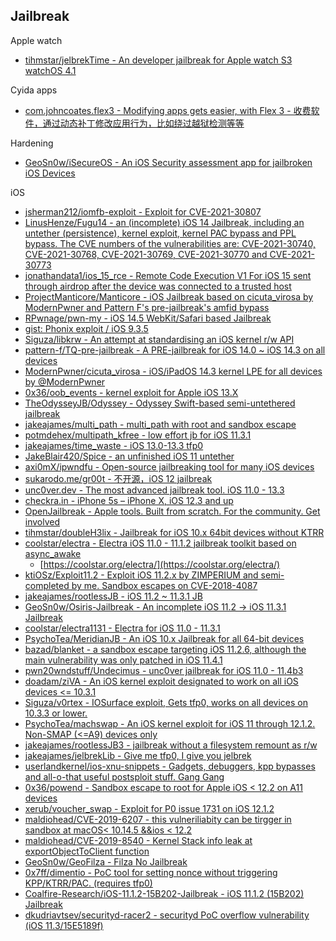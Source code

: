 ## Jailbreak

Apple watch

* [tihmstar/jelbrekTime - An developer jailbreak for Apple watch S3 watchOS 4.1](https://github.com/tihmstar/jelbrekTime)

Cyida apps

* [com.johncoates.flex3 - Modifying apps gets easier, with Flex 3 - 收费软件，通过动态补丁修改应用行为，比如绕过越狱检测等等](http://cydia.saurik.com/package/com.johncoates.flex3/)

Hardening

* [GeoSn0w/iSecureOS - An iOS Security assessment app for jailbroken iOS Devices](https://github.com/GeoSn0w/iSecureOS)

iOS

* [jsherman212/iomfb-exploit - Exploit for CVE-2021-30807](https://github.com/jsherman212/iomfb-exploit)
* [LinusHenze/Fugu14 - an (incomplete) iOS 14 Jailbreak, including an untether (persistence), kernel exploit, kernel PAC bypass and PPL bypass. The CVE numbers of the vulnerabilities are: CVE-2021-30740, CVE-2021-30768, CVE-2021-30769, CVE-2021-30770 and CVE-2021-30773](https://github.com/LinusHenze/Fugu14)
* [jonathandata1/ios_15_rce - Remote Code Execution V1 For iOS 15 sent through airdrop after the device was connected to a trusted host](https://github.com/jonathandata1/ios_15_rce)
* [ProjectManticore/Manticore - iOS Jailbreak based on cicuta_virosa by ModernPwner and Pattern F's pre-jailbreak's amfid bypass](https://github.com/ProjectManticore/Manticore)
* [RPwnage/pwn-my - iOS 14.5 WebKit/Safari based Jailbreak](https://github.com/RPwnage/pwn-my)
* [gist: Phonix exploit / iOS 9.3.5](https://gist.github.com/Siguza/96ae6d6806e974199b1d44ffffca5331)
* [Siguza/libkrw - An attempt at standardising an iOS kernel r/w API](https://github.com/Siguza/libkrw)
* [pattern-f/TQ-pre-jailbreak - A PRE-jailbreak for iOS 14.0 ~ iOS 14.3 on all devices](https://github.com/pattern-f/TQ-pre-jailbreak)
* [ModernPwner/cicuta_virosa - iOS/iPadOS 14.3 kernel LPE for all devices by @ModernPwner](https://github.com/ModernPwner/cicuta_virosa)
* [0x36/oob_events - kernel exploit for Apple iOS 13.X](https://github.com/0x36/oob_events)
* [TheOdysseyJB/Odyssey - Odyssey Swift-based semi-untethered jailbreak](https://github.com/TheOdysseyJB/Odyssey)
* [jakeajames/multi_path - multi_path with root and sandbox escape](https://github.com/jakeajames/multi_path)
* [potmdehex/multipath_kfree - low effort jb for iOS 11.3.1](https://github.com/potmdehex/multipath_kfree)
* [jakeajames/time_waste - iOS 13.0-13.3 tfp0](https://github.com/jakeajames/time_waste)
* [JakeBlair420/Spice - an unfinished iOS 11 untether](https://github.com/JakeBlair420/Spice)
* [axi0mX/ipwndfu - Open-source jailbreaking tool for many iOS devices](https://github.com/axi0mX/ipwndfu)
* [sukarodo.me/gr00t - 不开源，iOS 12 jailbreak](https://sukarodo.me/gr00t/)
* [unc0ver.dev - The most advanced jailbreak tool. iOS 11.0 - 13.3](https://unc0ver.dev/)
* [checkra.in - iPhone 5s – iPhone X, iOS 12.3 and up](https://checkra.in/)
* [OpenJailbreak - Apple tools. Built from scratch. For the community. Get involved](https://github.com/OpenJailbreak)
* [tihmstar/doubleH3lix - Jailbreak for iOS 10.x 64bit devices without KTRR](https://github.com/tihmstar/doubleH3lix)
* [coolstar/electra - Electra iOS 11.0 - 11.1.2 jailbreak toolkit based on async_awake](https://github.com/coolstar/electra)
  * [https://coolstar.org/electra/](https://coolstar.org/electra/)
* [ktiOSz/Exploit11.2 - Exploit iOS 11.2.x by ZIMPERIUM and semi-completed by me. Sandbox escapes on CVE-2018-4087](https://github.com/ktiOSz/Exploit11.2)
* [jakeajames/rootlessJB - iOS 11.2 ~ 11.3.1 JB](https://github.com/jakeajames/rootlessJB)
* [GeoSn0w/Osiris-Jailbreak - An incomplete iOS 11.2 -> iOS 11.3.1 Jailbreak](https://github.com/GeoSn0w/Osiris-Jailbreak)
* [coolstar/electra1131 - Electra for iOS 11.0 - 11.3.1](https://github.com/coolstar/electra1131)
* [PsychoTea/MeridianJB - An iOS 10.x Jailbreak for all 64-bit devices](https://github.com/PsychoTea/MeridianJB)
* [bazad/blanket - a sandbox escape targeting iOS 11.2.6, although the main vulnerability was only patched in iOS 11.4.1](https://github.com/bazad/blanket)
* [pwn20wndstuff/Undecimus - unc0ver jailbreak for iOS 11.0 - 11.4b3](https://github.com/pwn20wndstuff/Undecimus)
* [doadam/ziVA - An iOS kernel exploit designated to work on all iOS devices <= 10.3.1](https://github.com/doadam/ziVA)
* [Siguza/v0rtex - IOSurface exploit, Gets tfp0, works on all devices on 10.3.3 or lower.](https://github.com/Siguza/v0rtex/)
* [PsychoTea/machswap - An iOS kernel exploit for iOS 11 through 12.1.2. Non-SMAP (<=A9) devices only](https://github.com/PsychoTea/machswap)
* [jakeajames/rootlessJB3 - jailbreak without a filesystem remount as r/w](https://github.com/jakeajames/rootlessJB3)
* [jakeajames/jelbrekLib - Give me tfp0, I give you jelbrek](https://github.com/jakeajames/jelbrekLib)
* [userlandkernel/ios-xnu-snippets - Gadgets, debuggers, kpp bypasses and all-o-that useful postsploit stuff. Gang Gang](https://github.com/userlandkernel/ios-xnu-snippets)
* [0x36/powend - Sandbox escape to root for Apple iOS < 12.2 on A11 devices](https://github.com/0x36/powend)
* [xerub/voucher_swap - Exploit for P0 issue 1731 on iOS 12.1.2](https://github.com/xerub/voucher_swap)
* [maldiohead/CVE-2019-6207 - this vulneriliabity can be tirgger in sandbox at macOS< 10.14.5 &&ios < 12.2](https://github.com/maldiohead/CVE-2019-6207)
* [maldiohead/CVE-2019-8540 - Kernel Stack info leak at exportObjectToClient function](https://github.com/maldiohead/CVE-2019-8540)
* [GeoSn0w/GeoFilza - Filza No Jailbreak](https://github.com/GeoSn0w/GeoFilza)
* [0x7ff/dimentio - PoC tool for setting nonce without triggering KPP/KTRR/PAC. (requires tfp0)](https://github.com/0x7ff/dimentio)
* [Coalfire-Research/iOS-11.1.2-15B202-Jailbreak - iOS 11.1.2 (15B202) Jailbreak](https://github.com/Coalfire-Research/iOS-11.1.2-15B202-Jailbreak)
* [dkudriavtsev/securityd-racer2 - securityd PoC overflow vulnerability (iOS 11.3/15E5189f)](https://github.com/dkudriavtsev/securityd-racer2)

